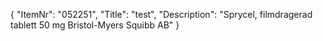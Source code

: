 {
  "ItemNr": "052251",
  "Title": "test",
  "Description": "Sprycel, filmdragerad tablett 50 mg Bristol-Myers Squibb AB"
}